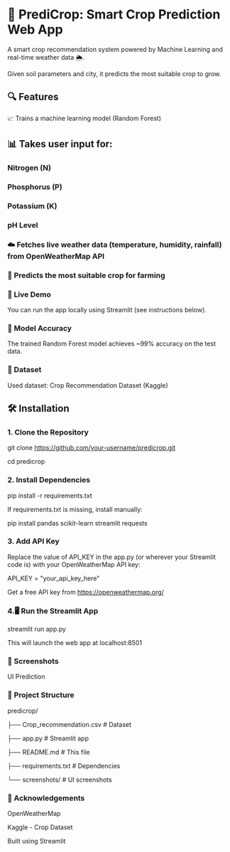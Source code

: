 # 🌾 PrediCrop: Smart Crop Prediction Web App
A smart crop recommendation system powered by Machine Learning and real-time weather data 🌦️. 

Given soil parameters and city, it predicts the most suitable crop to grow.


## 🔍 Features
📈 Trains a machine learning model (Random Forest)

## 📊 Takes user input for:

### Nitrogen (N)

### Phosphorus (P)

### Potassium (K)

### pH Level

### ☁️ Fetches live weather data (temperature, humidity, rainfall) from OpenWeatherMap API

### 🌱 Predicts the most suitable crop for farming

### 🚀 Live Demo
You can run the app locally using Streamlit (see instructions below).

### 🧠 Model Accuracy
The trained Random Forest model achieves ~99% accuracy on the test data.

### 📁 Dataset
Used dataset: Crop Recommendation Dataset (Kaggle)

## 🛠️ Installation
### 1. Clone the Repository
git clone https://github.com/your-username/predicrop.git

cd predicrop

### 2. Install Dependencies
pip install -r requirements.txt

If requirements.txt is missing, install manually:

pip install pandas scikit-learn streamlit requests

### 3. Add API Key
Replace the value of API_KEY in the app.py (or wherever your Streamlit code is) with your OpenWeatherMap API key:

API_KEY = "your_api_key_here"

Get a free API key from https://openweathermap.org/

### 4.🖥️ Run the Streamlit App
streamlit run app.py

This will launch the web app at localhost:8501

### 📸 Screenshots
UI	Prediction

### 📂 Project Structure

predicrop/

├── Crop_recommendation.csv   # Dataset

├── app.py                    # Streamlit app

├── README.md                 # This file

├── requirements.txt          # Dependencies

└── screenshots/              # UI screenshots

### 🙌 Acknowledgements
OpenWeatherMap

Kaggle - Crop Dataset

Built using Streamlit

